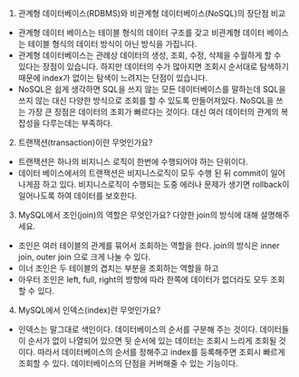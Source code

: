 1. 관계형 데이터베이스(RDBMS)와 비관계형 데이터베이스(NoSQL)의 장단점 비교

- 관계형 데이터 베이스는 테이블 형식의 데이터 구조를 갖고 비관계형 데이터 베이스는 테이블 형식의 데이터 방식이 아닌 방식을 가집니다. 
- 관계형 데이터베이스는 관례상 데이터의 생성, 조회, 수정, 삭제을 수월하게 할 수 있다는 장점이 있습니다. 하지만 데이터의 수가 많아지면 조회시 순서대로 탐색하기 때문에 index가 없이는 탐색이 느려지는 단점이 있습니다. 
- NoSQL은 쉽게 생각하면 SQL을 쓰지 않는 모든 데이터베이스를 말하는데 SQL을 쓰지 않는 대신 다양한 방식으로 조회를 할 수 있도록 만들어져있다. NoSQL을 쓰는 가장 큰 장점은 데이터의 조회가 빠르다는 것이다. 대신 여러 데이터의 관계의 복잡성을 다루는데는 부족하다.

2. 트랜잭션(transaction)이란 무엇인가요?

- 트랜잭션은 하나의 비지니스 로직이 한번에 수행되어야 하는 단위이다. 
- 데이터 베이스에서의 트랜잭션은 비지니스로직이 모두 수행 된 뒤 commit이 일어나게끔 하고 있다. 비지니스로직이 수행되는 도중 에러나 문제가 생기면 rollback이 일어나도록 하여 데이터를 보호한다.

3. MySQL에서 조인(join)의 역할은 무엇인가요? 다양한 join의 방식에 대해 설명해주세요.

- 조인은 여러 테이블의 관계를 묶어서 조회하는 역할을 한다. join의 방식은 inner join, outer join 으로 크게 나눌 수 있다. 
- 이너 조인은 두 테이블의 겹치는 부분을 조회하는 역할을 하고 
- 아우터 조인은 left, full, right의 방향에 따라 한쪽에 데이터가 없더라도 모두 조회할 수 있다. 

4. MySQL에서 인덱스(index)란 무엇인가요?

- 인덱스는 말그대로 색인이다. 데이터베이스의 순서를 구분해 주는 것이다. 데이터들이 순서가 없이 나열되어 있으면 뒷 순서에 있는 데이터는 조회시 느리게 조회될 것이다. 따라서 데이터베이스의 순서를 정해주고 index를 등록해주면 조회시 빠르게 조회할 수 있다. 데이터베이스의 단점을 커버해줄 수 있는 기능이다.
